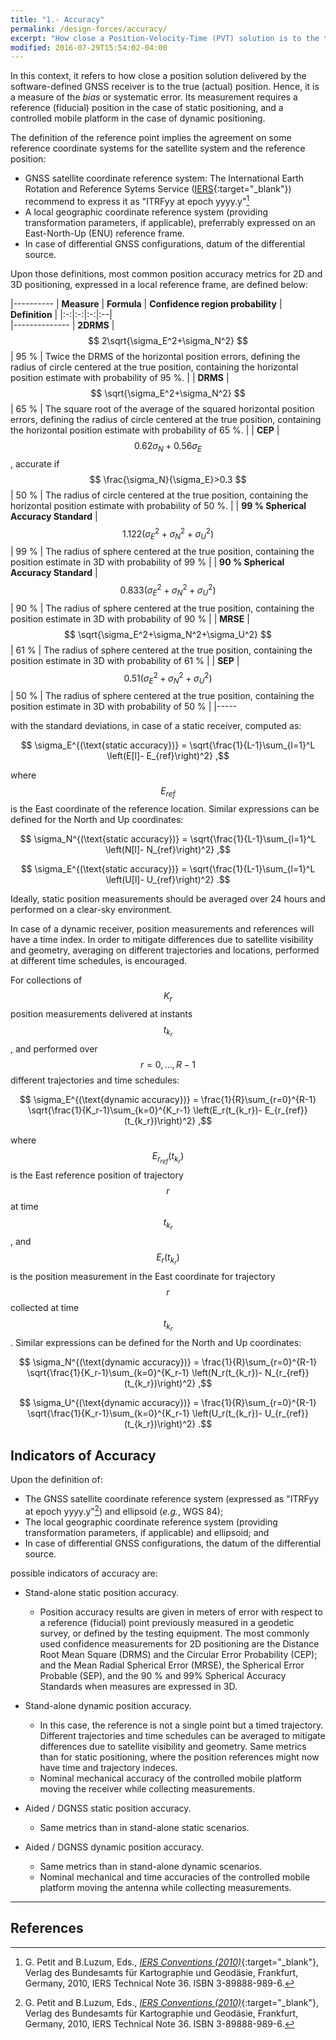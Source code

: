 ```yaml
---
title: "1.- Accuracy"
permalink: /design-forces/accuracy/
excerpt: "How close a Position-Velocity-Time (PVT) solution is to the true position."
modified: 2016-07-29T15:54:02-04:00
---
```


In this context, it refers to how close a position solution delivered by the software-defined GNSS receiver is to the true (actual) position. Hence, it is a measure of the _bias_ or systematic error. Its measurement requires a reference (fiducial) position in the case of static positioning, and a controlled mobile platform in the case of dynamic positioning.

The definition of the reference point implies the agreement on some reference coordinate systems for the satellite system and the reference position:

*  GNSS satellite coordinate reference system: The International Earth Rotation and Reference Sytems Service ([IERS](https://www.iers.org/IERS/EN/Home/home_node.html){:target="_blank"}) recommend to express it as "ITRFyy at epoch yyyy.y"[^Petit10]
* A local geographic coordinate reference system (providing transformation parameters, if applicable), preferrably expressed on an East-North-Up (ENU) reference frame.
* In case of differential GNSS configurations, datum of the differential source.

Upon those definitions, most common position accuracy metrics for 2D and 3D positioning, expressed in a local reference frame, are defined below:

|----------
|  **Measure**  |  **Formula** | **Confidence region probability** | **Definition** |
|:-:|:-:|:-:|:--|  
|--------------
|  **2DRMS** | $$ 2\sqrt{\sigma_E^2+\sigma_N^2} $$ | 95 % | Twice the DRMS of the horizontal position errors, defining the radius of circle centered at the true position, containing the horizontal position estimate with probability of 95 %. |
|  **DRMS**  | $$ \sqrt{\sigma_E^2+\sigma_N^2} $$  | 65 % | The square root of the average of the squared horizontal position errors, defining the radius of circle centered at the true position, containing the horizontal position estimate with probability of 65 %. |
|  **CEP**   | $$ 0.62\sigma_N+0.56\sigma_E $$, accurate if $$ \frac{\sigma_N}{\sigma_E}>0.3 $$ | 50 % | The radius of circle centered at the true position, containing the horizontal position estimate with probability of 50 %. |
|  **99 % Spherical Accuracy Standard** | $$ 1.122 \left(\sigma_E^2+\sigma_N^2+\sigma_U^2\right) $$ | 99 % | The radius of sphere centered at the true position, containing the position estimate in 3D with probability of 99 %  |
|  **90 % Spherical Accuracy Standard** | $$ 0.833 \left(\sigma_E^2+\sigma_N^2+\sigma_U^2\right) $$ | 90 % | The radius of sphere centered at the true position, containing the position estimate in 3D with probability of 90 %  |
|  **MRSE**  | $$ \sqrt{\sigma_E^2+\sigma_N^2+\sigma_U^2} $$ | 61 % | The radius of sphere centered at the true position, containing the position estimate in 3D with probability of 61 % |
|  **SEP**   | $$ 0.51 \left(\sigma_E^2+\sigma_N^2+\sigma_U^2\right) $$ | 50 % | The radius of sphere centered at the true position, containing the position estimate in 3D with probability of 50 % |
|-----

with the standard deviations, in case of a static receiver, computed as:

$$ \sigma_E^{(\text{static accuracy})} = \sqrt{\frac{1}{L-1}\sum_{l=1}^L \left(E[l]- E_{ref}\right)^2} ,$$

where $$ E_{ref} $$ is the East coordinate of the reference location. Similar expressions can be defined for the North and Up coordinates:

$$ \sigma_N^{(\text{static accuracy})} = \sqrt{\frac{1}{L-1}\sum_{l=1}^L \left(N[l]- N_{ref}\right)^2} ,$$

$$ \sigma_E^{(\text{static accuracy})} = \sqrt{\frac{1}{L-1}\sum_{l=1}^L \left(U[l]- U_{ref}\right)^2} .$$

Ideally, static position measurements should be averaged over 24 hours and performed on a clear-sky environment.

In case of a dynamic receiver, position measurements and references will have a time index. In order to mitigate differences due to satellite visibility and geometry, averaging on different trajectories and locations, performed at different time schedules, is encouraged.

For collections of $$ K_r $$ position measurements delivered at instants $$ t_{k_r} $$, and performed over $$ r=0,...,R-1 $$ different trajectories and time schedules:

$$ \sigma_E^{(\text{dynamic accuracy})} = \frac{1}{R}\sum_{r=0}^{R-1} \sqrt{\frac{1}{K_r-1}\sum_{k=0}^{K_r-1} \left(E_r(t_{k_r})- E_{r_{ref}}(t_{k_r})\right)^2} ,$$

where $$ E_{r_{ref}}(t_{k_r}) $$ is the East reference position of trajectory $$ r $$ at time $$ t_{k_r} $$, and $$ E_r(t_{k_r}) $$ is the position measurement in the East coordinate for trajectory $$ r $$ collected at time $$ t_{k_r} $$.  Similar expressions can be defined for the North and Up coordinates:

$$ \sigma_N^{(\text{dynamic accuracy})} = \frac{1}{R}\sum_{r=0}^{R-1} \sqrt{\frac{1}{K_r-1}\sum_{k=0}^{K_r-1} \left(N_r(t_{k_r})- N_{r_{ref}}(t_{k_r})\right)^2} ,$$

$$ \sigma_U^{(\text{dynamic accuracy})} = \frac{1}{R}\sum_{r=0}^{R-1} \sqrt{\frac{1}{K_r-1}\sum_{k=0}^{K_r-1} \left(U_r(t_{k_r})- U_{r_{ref}}(t_{k_r})\right)^2} .$$


## Indicators of Accuracy

Upon the definition of:

  -  The GNSS satellite coordinate reference system (expressed as "ITRFyy at epoch yyyy.y"[^Petit10]) and ellipsoid (_e.g._, WGS 84);
  -  The local geographic coordinate reference system (providing transformation parameters, if applicable) and ellipsoid; and
  -  In case of differential GNSS configurations, the datum of the differential source.

possible indicators of accuracy are:

* Stand-alone static position accuracy.
  -  Position accuracy results are given in meters of error with respect to a reference (fiducial)  point  previously  measured  in  a  geodetic  survey, or defined by the testing equipment. The most commonly used confidence measurements for 2D positioning are the Distance Root Mean Square (DRMS) and the Circular Error Probability (CEP); and the Mean Radial Spherical Error (MRSE), the Spherical Error Probable (SEP), and the 90 % and 99% Spherical Accuracy Standards when measures are expressed in 3D.

* Stand-alone dynamic position accuracy.
  - In this case, the reference is not a single point but a timed trajectory. Different trajectories and time schedules can be averaged to mitigate differences due to satellite visibility and geometry. Same metrics than for static positioning, where the position references might now have time and trajectory indeces.
  - Nominal mechanical accuracy of the controlled mobile platform moving the receiver while collecting measurements.

* Aided / DGNSS static position accuracy.
  - Same metrics than in stand-alone static scenarios.

* Aided / DGNSS dynamic position accuracy.
  - Same metrics than in stand-alone dynamic scenarios.
  - Nominal mechanical and time accuracies of the controlled mobile platform moving the antenna while collecting measurements.

----

## References

[^Petit10]: G. Petit and B.Luzum, Eds., [_IERS Conventions (2010)_](https://www.iers.org/SharedDocs/Publikationen/EN/IERS/Publications/tn/TechnNote36/tn36.pdf?__blob=publicationFile&v=1){:target="_blank"}, Verlag des Bundesamts f&uuml;r Kartographie und Geod&auml;sie, Frankfurt, Germany, 2010, IERS Technical Note 36. ISBN 3-89888-989-6.

